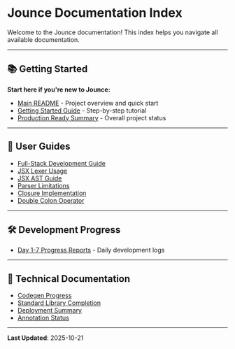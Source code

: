 # Jounce Documentation Index

Welcome to the Jounce documentation! This index helps you navigate all available documentation.

---

## 📚 Getting Started

**Start here if you're new to Jounce:**

- [Main README](../README.md) - Project overview and quick start
- [Getting Started Guide](../GETTING_STARTED.md) - Step-by-step tutorial
- [Production Ready Summary](../PRODUCTION_READY_SUMMARY.md) - Overall project status

---

## 📖 User Guides

- [Full-Stack Development Guide](guides/FULLSTACK_GUIDE.md)
- [JSX Lexer Usage](guides/JSX_LEXER_USAGE.md)
- [JSX AST Guide](guides/JSX_AST_GUIDE.md)
- [Parser Limitations](guides/PARSER_LIMITATIONS.md)
- [Closure Implementation](guides/CLOSURE_IMPLEMENTATION_SUMMARY.md)
- [Double Colon Operator](guides/DOUBLE_COLON_OPERATOR.md)

---

## 🛠️ Development Progress

- [Day 1-7 Progress Reports](development/) - Daily development logs

---

## 🔧 Technical Documentation

- [Codegen Progress](technical/CODEGEN_PROGRESS_SUMMARY.md)
- [Standard Library Completion](technical/STDLIB_COMPLETION_SUMMARY.md)
- [Deployment Summary](technical/DEPLOYMENT_SUMMARY.md)
- [Annotation Status](technical/CURRENT_ANNOTATION_STATUS.md)

---

**Last Updated**: 2025-10-21
